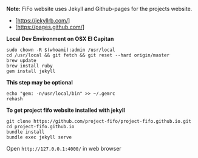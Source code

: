 **Note:**
FiFo website uses Jekyll and Github-pages for the projects website.

- [https://jekyllrb.com/]
- [https://pages.github.com/]

**Local Dev Environment on OSX El Capitan**
```shell
sudo chown -R $(whoami):admin /usr/local
cd /usr/local && git fetch && git reset --hard origin/master
brew update
brew install ruby
gem install jekyll
```

**This step may be optional**

```shell
echo "gem: -n/usr/local/bin" >> ~/.gemrc
rehash
```

**To get project fifo website installed with jekyll**

```shell
git clone https://github.com/project-fifo/project-fifo.github.io.git
cd project-fifo.github.io
bundle install
bundle exec jekyll serve
```

Open `http://127.0.0.1:4000/` in web browser
